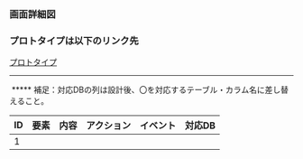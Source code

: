 ### 画面詳細図
### プロトタイプは以下のリンク先
[プロトタイプ](https://www.figma.com/file/zs6zUaWOpgckQPl3Hi4xAC/Untitled?node-id=0%3A1)
*****

<img src="">
*****
補足：対応DBの列は設計後、〇を対応するテーブル・カラム名に差し替えること。

|ID|要素|内容|アクション|イベント|対応DB|
|--|----|-----|--------|-------|-----|
|1||||||

